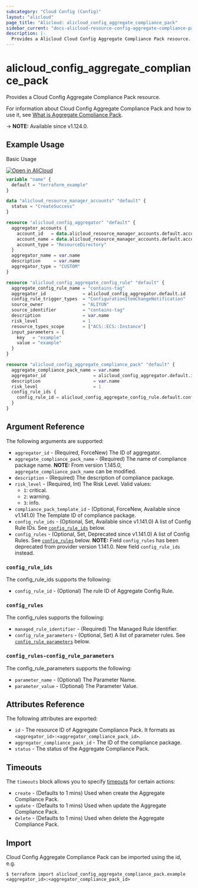 ```yaml
---
subcategory: "Cloud Config (Config)"
layout: "alicloud"
page_title: "Alicloud: alicloud_config_aggregate_compliance_pack"
sidebar_current: "docs-alicloud-resource-config-aggregate-compliance-pack"
description: |-
  Provides a Alicloud Cloud Config Aggregate Compliance Pack resource.
---
```


# alicloud_config_aggregate_compliance_pack

Provides a Cloud Config Aggregate Compliance Pack resource.

For information about Cloud Config Aggregate Compliance Pack and how to use it, see [What is Aggregate Compliance Pack](https://www.alibabacloud.com/help/en/cloud-config/latest/api-config-2020-09-07-createaggregatecompliancepack).

-> **NOTE:** Available since v1.124.0.

## Example Usage

Basic Usage

<div style="display: block;margin-bottom: 40px;"><div class="oics-button" style="float: right;position: absolute;margin-bottom: 10px;">
  <a href="https://api.aliyun.com/terraform?resource=alicloud_config_aggregate_compliance_pack&exampleId=12808e93-aeee-b159-88cd-c757c2d5ffa6498d3279&activeTab=example&spm=docs.r.config_aggregate_compliance_pack.0.12808e93ae&intl_lang=EN_US" target="_blank">
    <img alt="Open in AliCloud" src="https://img.alicdn.com/imgextra/i1/O1CN01hjjqXv1uYUlY56FyX_!!6000000006049-55-tps-254-36.svg" style="max-height: 44px; max-width: 100%;">
  </a>
</div></div>

```terraform
variable "name" {
  default = "terraform_example"
}

data "alicloud_resource_manager_accounts" "default" {
  status = "CreateSuccess"
}

resource "alicloud_config_aggregator" "default" {
  aggregator_accounts {
    account_id   = data.alicloud_resource_manager_accounts.default.accounts.0.account_id
    account_name = data.alicloud_resource_manager_accounts.default.accounts.0.display_name
    account_type = "ResourceDirectory"
  }
  aggregator_name = var.name
  description     = var.name
  aggregator_type = "CUSTOM"
}

resource "alicloud_config_aggregate_config_rule" "default" {
  aggregate_config_rule_name = "contains-tag"
  aggregator_id              = alicloud_config_aggregator.default.id
  config_rule_trigger_types  = "ConfigurationItemChangeNotification"
  source_owner               = "ALIYUN"
  source_identifier          = "contains-tag"
  description                = var.name
  risk_level                 = 1
  resource_types_scope       = ["ACS::ECS::Instance"]
  input_parameters = {
    key   = "example"
    value = "example"
  }
}

resource "alicloud_config_aggregate_compliance_pack" "default" {
  aggregate_compliance_pack_name = var.name
  aggregator_id                  = alicloud_config_aggregator.default.id
  description                    = var.name
  risk_level                     = 1
  config_rule_ids {
    config_rule_id = alicloud_config_aggregate_config_rule.default.config_rule_id
  }
}
```

## Argument Reference

The following arguments are supported:

* `aggregator_id` - (Required, ForceNew) The ID of aggregator.
* `aggregate_compliance_pack_name` - (Required) The name of compliance package name. **NOTE:** From version 1.145.0, `aggregate_compliance_pack_name` can be modified.
* `description` - (Required) The description of compliance package.
* `risk_level` - (Required, Int) The Risk Level. Valid values:
  - `1`: critical.
  - `2`: warning.
  - `3`: info.
* `compliance_pack_template_id` - (Optional, ForceNew, Available since v1.141.0) The Template ID of compliance package.
* `config_rule_ids` - (Optional, Set, Available since v1.141.0) A list of Config Rule IDs. See [`config_rule_ids`](#config_rule_ids) below.
* `config_rules` - (Optional, Set, Deprecated since v1.141.0) A list of Config Rules. See [`config_rules`](#config_rules) below. **NOTE:** Field `config_rules` has been deprecated from provider version 1.141.0. New field `config_rule_ids` instead.

### `config_rule_ids`

The config_rule_ids supports the following:

* `config_rule_id` - (Optional) The rule ID of Aggregate Config Rule.

### `config_rules`

The config_rules supports the following: 

* `managed_rule_identifier` - (Required) The Managed Rule Identifier.
* `config_rule_parameters` - (Optional, Set) A list of parameter rules. See [`config_rule_parameters`](#config_rules-config_rule_parameters) below.

### `config_rules-config_rule_parameters`

The config_rule_parameters supports the following: 

* `parameter_name` - (Optional) The Parameter Name.
* `parameter_value` - (Optional) The Parameter Value.

## Attributes Reference

The following attributes are exported:

* `id` - The resource ID of Aggregate Compliance Pack. It formats as `<aggregator_id>:<aggregator_compliance_pack_id>`.
* `aggregator_compliance_pack_id` - The ID of the compliance package.
* `status` - The status of the Aggregate Compliance Pack.

## Timeouts

The `timeouts` block allows you to specify [timeouts](https://www.terraform.io/docs/configuration-0-11/resources.html#timeouts) for certain actions:

* `create` - (Defaults to 1 mins) Used when create the Aggregate Compliance Pack.
* `update` - (Defaults to 1 mins) Used when update the Aggregate Compliance Pack.
* `delete` - (Defaults to 1 mins) Used when delete the Aggregate Compliance Pack.

## Import

Cloud Config Aggregate Compliance Pack can be imported using the id, e.g.

```shell
$ terraform import alicloud_config_aggregate_compliance_pack.example <aggregator_id>:<aggregator_compliance_pack_id>
```
